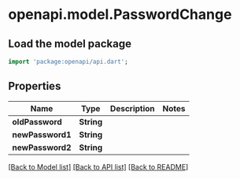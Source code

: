 # openapi.model.PasswordChange

## Load the model package
```dart
import 'package:openapi/api.dart';
```

## Properties
Name | Type | Description | Notes
------------ | ------------- | ------------- | -------------
**oldPassword** | **String** |  | 
**newPassword1** | **String** |  | 
**newPassword2** | **String** |  | 

[[Back to Model list]](../README.md#documentation-for-models) [[Back to API list]](../README.md#documentation-for-api-endpoints) [[Back to README]](../README.md)


